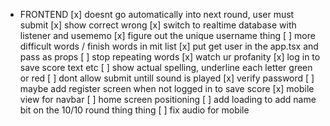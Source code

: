 - FRONTEND
  [x] doesnt go automatically into next round, user must submit
  [x] show correct wrong
  [x] switch to realtime database with listener and usememo
  [x] figure out the unique username thing
  [ ] more difficult words / finish words in mit list
  [x] put get user in the app.tsx and pass as props
  [ ] stop repeating words
  [x] watch ur profanity
  [x] log in to save score text etc
  [ ] show actual spelling, underline each letter green or red
  [ ] dont allow submit untill sound is played
  [x] verify password
  [ ] maybe add register screen when not logged in to save score
  [x] mobile view for navbar
  [ ] home screen positioning
  [ ] add loading to add name bit on the 10/10 round thing thing
  [ ] fix audio for mobile
